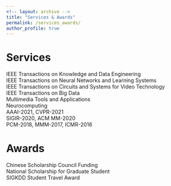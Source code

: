 ```yaml
---
<!-- layout: archive -->
title: "Services & Awards"
permalink: /services_awards/
author_profile: true
---
```


# Services
IEEE Transactions on Knowledge and Data Engineering  
IEEE Transactions on Neural Networks and Learning Systems  
IEEE Transactions on Circuits and Systems for Video Technology  
IEEE Transactions on Big Data  
Multimedia Tools and Applications  
Neurocomputing  
AAAI-2021, CVPR-2021  
SIGIR-2020, ACM MM-2020  
PCM-2018, MMM-2017, ICMR-2016  

# Awards
Chinese Scholarship Council Funding  
National Scholarship for Graduate Student  
SIGKDD Student Travel Award  
